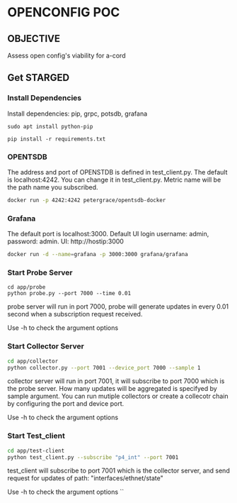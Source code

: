 #  OPENCONFIG POC 

## OBJECTIVE 
Assess open config's viability for a-cord

## Get STARGED
### Install Dependencies
Install dependencies: pip, grpc, potsdb, grafana
```
sudo apt install python-pip

pip install -r requirements.txt
```
### OPENTSDB
The address and port of OPENSTDB is defined in test_client.py. The default is localhost:4242. You can change it in test_client.py. Metric name will be the path name you subscribed.
```sh
docker run -p 4242:4242 petergrace/opentsdb-docker
```
### Grafana 
The default port is localhost:3000. Default UI login username: admin, password: admin.
UI: http://hostip:3000
```sh
docker run -d --name=grafana -p 3000:3000 grafana/grafana
```
### Start Probe Server
```
cd app/probe
python probe.py --port 7000 --time 0.01
```
probe server will run in port 7000, probe will generate updates in every 0.01 second when a subscription request received.

Use -h to check the argument options
### Start Collector Server 
```sh
cd app/collector
python collector.py --port 7001 --device_port 7000 --sample 1 
```
collector server will run in port 7001, it will subscribe to port 7000 which is the probe server. How many updates will be aggregated is specifyed by sample argument.
You can run mutiple collectors or create a collecotr chain by configuring the port and device port.

Use -h to check the argument options
### Start Test_client 
```sh
cd app/test-client
python test_client.py --subscribe "p4_int" --port 7001
```
test_client will subscribe to port 7001 which is the collector server, and send request for updates of path: "interfaces/ethnet/state"

Use -h to check the argument options
``
